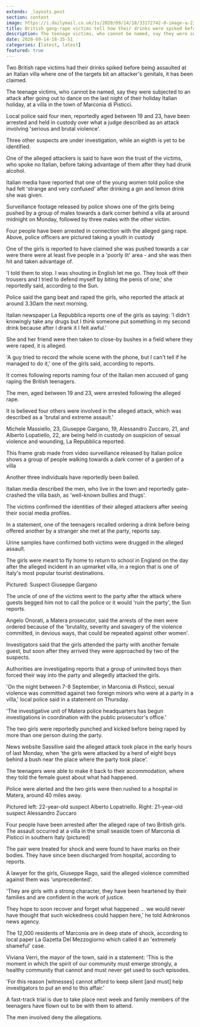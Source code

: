```yaml
---
extends: _layouts.post
section: content
image: https://i.dailymail.co.uk/1s/2020/09/14/18/33172742-0-image-a-23_1600104346585.jpg 
title: British gang-rape victims tell how their drinks were spiked before they were assaulted 
description: The teenage victims, who cannot be named, say they were subjected to an attack after going out to dance on the last night of their holiday Italian holiday, at a villa in the town of Marconia di Pisticci. 
date: 2020-09-14-18-35-51 
categories: [latest, latest] 
featured: true 
--- 
```

Two British rape victims had their drinks spiked before being assaulted at an Italian villa where one of the targets bit an attacker's genitals, it has been claimed.

The teenage victims, who cannot be named, say they were subjected to an attack after going out to dance on the last night of their holiday Italian holiday, at a villa in the town of Marconia di Pisticci. 

Local police said four men, reportedly aged between 19 and 23, have been arrested and held in custody over what a judge described as an attack involving 'serious and brutal violence'. 

Three other suspects are under investigation, while an eighth is yet to be identified.

One of the alleged attackers is said to have won the trust of the victims, who spoke no Italian, before taking advantage of them after they had drunk alcohol.

Italian media have reported that one of the young women told police she had felt 'strange and very confused' after drinking a gin and lemon drink she was given.  

Surveillance footage released by police shows one of the girls being pushed by a group of males towards a dark corner behind a villa at around midnight on Monday, followed by three males with the other victim.

Four people have been arrested in connection with the alleged gang rape. Above, police officers are pictured taking a youth in custody

One of the girls is reported to have claimed she was pushed towards a car were there were at least five people in a 'poorly lit' area - and she was then hit and taken advantage of.

'I told them to stop. I was shouting in English let me go. They took off their trousers and I tried to defend myself by biting the penis of one,' she reportedly said, according to the Sun.

Police said the gang beat and raped the girls, who reported the attack at around 3.30am the next morning. 

Italian newspaper La Repubblica reports one of the girls as saying: 'I didn't knowingly take any drugs but I think someone put something in my second drink because after I drank it I felt awful.'

She and her friend were then taken to close-by bushes in a field where they were raped, it is alleged. 

'A guy tried to record the whole scene with the phone, but I can't tell if he managed to do it,' one of the girls said, according to reports.

It comes following reports naming four of the Italian men accused of gang raping the British teenagers.

The men, aged between 19 and 23, were arrested following the alleged rape.  

It is believed four others were involved in the alleged attack, which was described as a 'brutal and extreme assault.'     

Michele Massiello, 23, Giuseppe Gargano, 19, Alessandro Zuccaro, 21, and Alberto Lopatiello, 22, are being held in custody on suspicion of sexual violence and wounding, La Repubblica reported.  

This frame grab made from video surveillance released by Italian police shows a group of people walking towards a dark corner of a garden of a villa

Another three individuals have reportedly been bailed. 

Italian media described the men, who live in the town and reportedly gate-crashed the villa bash, as 'well-known bullies and thugs'.       

The victims confirmed the identities of their alleged attackers after seeing their social media profiles.  

In a statement, one of the teenagers recalled ordering a drink before being offered another by a stranger she met at the party, reports say.

Urine samples have confirmed both victims were drugged in the alleged assault.   

The girls were meant to fly home to return to school in England on the day after the alleged incident in an upmarket villa, in a region that is one of Italy's most popular tourist destinations. 

Pictured: Suspect Giuseppe Gargano

The uncle of one of the victims went to the party after the attack where guests begged him not to call the police or it would 'ruin the party', the Sun reports.  

Angelo Onorati, a Matera prosecutor, said the arrests of the men were ordered because of the 'brutality, severity and savagery of the violence committed, in devious ways, that could be repeated against other women'. 

Investigators said that the girls attended the party with another female guest, but soon after they arrived they were approached by two of the suspects.  

Authorities are investigating reports that a group of uninvited boys then forced their way into the party and allegedly attacked the girls.  

'On the night between 7-8 September, in Marconia di Pisticci, sexual violence was committed against two foreign minors who were at a party in a villa,' local police said in a statement on Thursday. 

'The investigative unit of Matera police headquarters has begun investigations in coordination with the public prosecutor's office.'  

The two girls were reportedly punched and kicked before being raped by more than one person during the party.

News website Sassilive said the alleged attack took place in the early hours of last Monday, when 'the girls were attacked by a herd of eight boys behind a bush near the place where the party took place'.  

The teenagers were able to make it back to their accommodation, where they told the female guest about what had happened.

Police were alerted and the two girls were then rushed to a hospital in Matera, around 40 miles away. 

Pictured left: 22-year-old suspect Alberto Lopatriello. Right: 21-year-old suspect Alessandro Zuccaro

Four people have been arrested after the alleged rape of two British girls. The assault occurred at a villa in the small seaside town of Marconia di Pisticci in southern Italy (pictured)

The pair were treated for shock and were found to have marks on their bodies. They have since been discharged from hospital, according to reports.  

A lawyer for the girls, Giuseppe Rago, said the alleged violence committed against them was 'unprecedented'.

'They are girls with a strong character, they have been heartened by their families and are confident in the work of justice. 

They hope to soon recover and forget what happened … we would never have thought that such wickedness could happen here,' he told Adnkronos news agency.

The 12,000 residents of Marconia are in deep state of shock, according to local paper La Gazetta Del Mezzogiorno which called it an 'extremely shameful' case.

Viviana Verri, the mayor of the town, said in a statement: 'This is the moment in which the spirit of our community must emerge strongly, a healthy community that cannot and must never get used to such episodes.

'For this reason [witnesses] cannot afford to keep silent [and must] help investigators to put an end to this affair.'     

A fast-track trial is due to take place next week and family members of the teenagers have flown out to be with them to attend. 

The men involved deny the allegations.         

